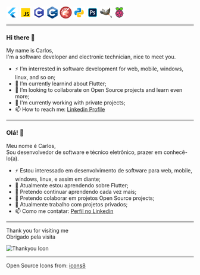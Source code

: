   
![Flutter Icon](https://github.com/TheCarlosJR/TheCarlosJR/blob/main/icons/icons8-flutter-32.png)
![JS Icon](https://github.com/TheCarlosJR/TheCarlosJR/blob/main/icons/icons8-javascript-32.png)
![C Icon](https://github.com/TheCarlosJR/TheCarlosJR/blob/main/icons/icons8-programação-c-32.png)
![C++ Icon](https://github.com/TheCarlosJR/TheCarlosJR/blob/main/icons/icons8-cplusplus-a-general-purpose-descriptive-programming-computer-language-32.png)
![Pascal Icon](https://github.com/TheCarlosJR/TheCarlosJR/blob/main/icons/icons8-ide-do-delphi-32.png)
![Python Icon](https://github.com/TheCarlosJR/TheCarlosJR/blob/main/icons/icons8-python-32.png)
![Photoshop Icon](https://github.com/TheCarlosJR/TheCarlosJR/blob/main/icons/icons8-adobe-photoshop-32.png)
![Gimp Icon](https://github.com/TheCarlosJR/TheCarlosJR/blob/main/icons/icons8-gimp-32.png)
![Raspberry Icon](https://github.com/TheCarlosJR/TheCarlosJR/blob/main/icons/icons8-raspberry-pi-32.png)

--------------------------------------------------------------
  
### Hi there 👋
  
My name is Carlos,  
I'm a software developer and electronic technician, nice to meet you.
  
- ⚡ I’m interrested in software development for web, mobile, windows, linux, and so on;
- 🌱 I’m currently learnind about Flutter;
- 👯 I’m looking to collaborate on Open Source projects and learn even more;
- 🔭 I'm currently working with private projects;
- 📫 How to reach me: [Linkedin Profile](https://www.linkedin.com/in/eng-carlos-jr/)
  
--------------------------------------------------------------
  
### Olá! 👋
  
Meu nome é Carlos,  
Sou desenvolvedor de software e técnico eletrônico, prazer em conhecê-lo(a).
  
- ⚡ Estou interessado em desenvolvimento de software para web, mobile, windows, linux, e assim em diante;
- 🌱 Atualmente estou aprendendo sobre Flutter;
- 🌱 Pretendo continuar aprendendo cada vez mais;
- 👯 Pretendo colaborar em projetos Open Source projects;
- 🔭 Atualmente trabalho com projetos privados;
- 📫 Como me contatar: [Perfil no Linkedin](https://www.linkedin.com/in/eng-carlos-jr/)
  
--------------------------------------------------------------
  
Thank you for visiting me  
Obrigado pela visita  
  
![Thankyou Icon](https://github.com/TheCarlosJR/TheCarlosJR/blob/main/icons/icons8-tarefa-concluída-32.png)
  
--------------------------------------------------------------
  
Open Source Icons from: [icons8](https://icons8.com.br/)
  
<!--
**TheCarlosJR/TheCarlosJR** is a ✨ _special_ ✨ repository because its `README.md` (this file) appears on your GitHub profile.

Here are some ideas to get you started:

- 🔭 I’m currently working on ...
- 🌱 I’m currently learning ...
- 👯 I’m looking to collaborate on ...
- 🤔 I’m looking for help with ...
- 💬 Ask me about ...
- 📫 How to reach me: ...
- 😄 Pronouns: ...
- ⚡ Fun fact: ...
-->
